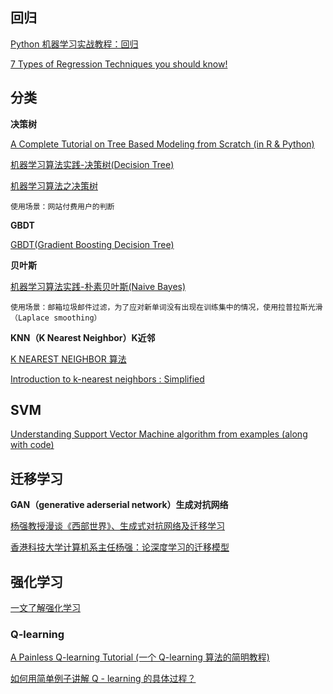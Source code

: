 
## 回归
[Python 机器学习实战教程：回归](http://blog.csdn.net/wizardforcel/article/details/73380636)

[7 Types of Regression Techniques you should know!](https://www.analyticsvidhya.com/blog/2015/08/comprehensive-guide-regression/)

## 分类

**决策树**

[A Complete Tutorial on Tree Based Modeling from Scratch (in R & Python)](https://www.analyticsvidhya.com/blog/2016/04/complete-tutorial-tree-based-modeling-scratch-in-python/)

[机器学习算法实践-决策树(Decision Tree)](https://zhuanlan.zhihu.com/p/27905967)

[机器学习算法之决策树](http://www.jianshu.com/p/6eecdeee5012)

`使用场景：网站付费用户的判断`




**GBDT**

[GBDT(Gradient Boosting Decision Tree)](http://www.jianshu.com/p/005a4e6ac775)

**贝叶斯**

[机器学习算法实践-朴素贝叶斯(Naive Bayes)](https://zhuanlan.zhihu.com/p/27906640)

`使用场景：邮箱垃圾邮件过滤，为了应对新单词没有出现在训练集中的情况，使用拉普拉斯光滑（Laplace smoothing）`

**KNN（K Nearest Neighbor）K近邻**

[K NEAREST NEIGHBOR 算法](http://coolshell.cn/articles/8052.html)

[Introduction to k-nearest neighbors : Simplified](https://www.analyticsvidhya.com/blog/2014/10/introduction-k-neighbours-algorithm-clustering/)

## SVM

[Understanding Support Vector Machine algorithm from examples (along with code)](https://www.analyticsvidhya.com/blog/2015/10/understaing-support-vector-machine-example-code/)

## 迁移学习

**GAN（generative aderserial network）生成对抗网络**

[杨强教授漫谈《西部世界》、生成式对抗网络及迁移学习](http://geek.csdn.net/news/detail/197755)

[香港科技大学计算机系主任杨强：论深度学习的迁移模型](http://blog.csdn.net/wemedia/details.html?id=40903)


## 强化学习

[一文了解强化学习](http://geek.csdn.net/news/detail/201928)

### Q-learning

[A Painless Q-learning Tutorial (一个 Q-learning 算法的简明教程)](http://blog.csdn.net/itplus/article/details/9361915)

[如何用简单例子讲解 Q - learning 的具体过程？](https://www.zhihu.com/question/26408259/answer/123230350)
